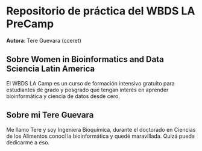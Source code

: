 # Repositorio de práctica del WBDS LA PreCamp
**Autora**: Tere Guevara (cceret)

## Sobre Women in Bioinformatics and Data Sciencia Latin America
El WBDS LA Camp es un curso de formación intensivo gratuito para estudiantes de grado y posgrado que tengan interés en aprender 
bioinformática y ciencia de datos desde cero.

## Sobre mi Tere Guevara
Me llamo Tere y soy Ingeniera Bioquímica, durante el doctorado en Ciencias de los Alimentos conocí la bioinformática y quedé maravillada. Quizá pueda 
dedicarme a eso.

